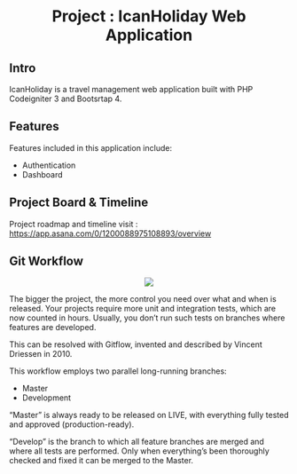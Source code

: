<h1 align="center">Project : IcanHoliday Web Application</h1>

## Intro
IcanHoliday is a travel management web application built with PHP Codeigniter 3 and Bootsrtap 4.

## Features

Features included in this application include:

- Authentication
- Dashboard

## Project Board & Timeline

Project roadmap and timeline visit : https://app.asana.com/0/1200088975108893/overview

## Git Workflow

<p align="center"><img src="https://buddy.works/blog/images/gitflow.png"></p>

The bigger the project, the more control you need over what and when is released. Your projects require more unit and integration tests, which are now counted in hours. Usually, you don’t run such tests on branches where features are developed.

This can be resolved with Gitflow, invented and described by Vincent Driessen in 2010.

This workflow employs two parallel long-running branches:
- Master
- Development

“Master” is always ready to be released on LIVE, with everything fully tested and approved (production-ready).

“Develop” is the branch to which all feature branches are merged and where all tests are performed. Only when everything’s been thoroughly checked and fixed it can be merged to the Master.
